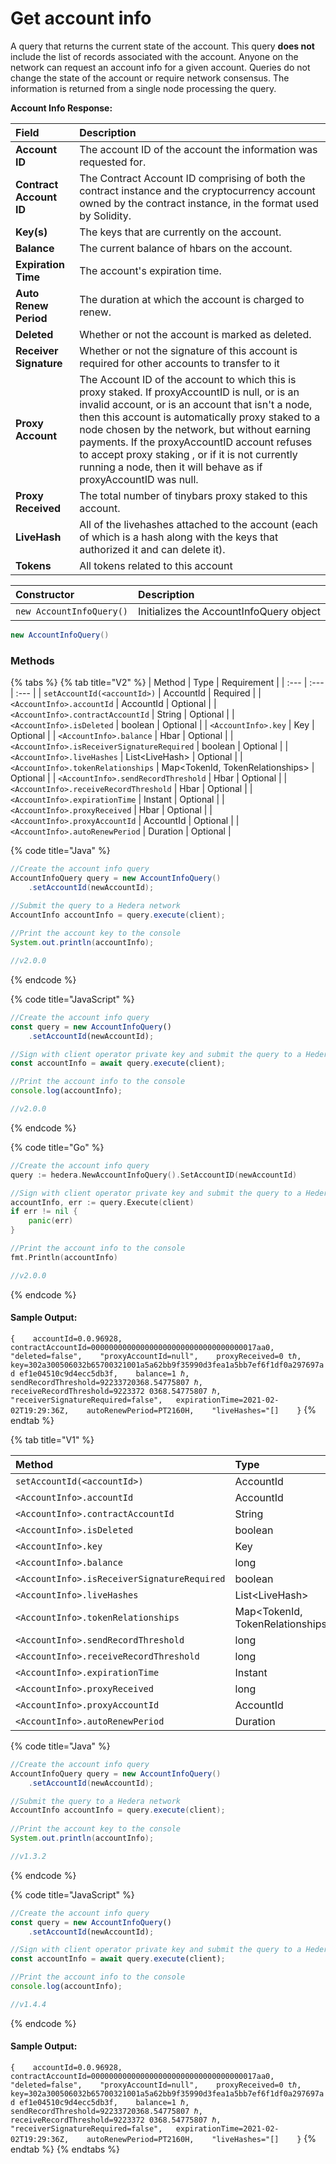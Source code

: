 # Get account info

A query that returns the current state of the account. This query **does not** include the list of records associated with the account. Anyone on the network can request an account info for a given account.  Queries do not change the state of the account or require network consensus. The information is returned from a single node processing the query.

**Account Info Response:**

| Field | Description |
| :--- | :--- |
| **Account ID** | The account ID of the account the information was requested for. |
| **Contract Account ID** | The Contract Account ID comprising of both the contract instance and the cryptocurrency account owned by the contract instance, in the format used by Solidity. |
| **Key\(s\)** | The keys that are currently on the account. |
| **Balance** | The current balance of hbars on the account. |
| **Expiration Time** | The account's expiration time. |
| **Auto Renew Period** | The duration at which the account is charged to renew. |
| **Deleted** | Whether or not the account is marked as deleted. |
| **Receiver Signature** | Whether or not the signature of this account is required for other accounts to transfer to it |
| **Proxy Account** | The Account ID of the account to which this is proxy staked. If proxyAccountID is null, or is an invalid account, or is an account that isn't a node, then this account is automatically proxy staked to a node chosen by the network, but without earning payments. If the proxyAccountID account refuses to accept proxy staking , or if it is not currently running a node, then it will behave as if proxyAccountID was null.  |
| **Proxy Received**  | The total number of tinybars proxy staked to this account.  |
| **LiveHash** | All of the livehashes attached to the account \(each of which is a hash along with the keys that authorized it and can delete it\).  |
| **Tokens** | All tokens related to this account |

| Constructor | Description |
| :--- | :--- |
| `new AccountInfoQuery()` | Initializes the AccountInfoQuery object |

```java
new AccountInfoQuery()
```

### Methods

{% tabs %}
{% tab title="V2" %}
| Method | Type | Requirement |
| :--- | :--- | :--- |
| `setAccountId(<accountId>)` | AccountId | Required |
| `<AccountInfo>.accountId` | AccountId | Optional |
| `<AccountInfo>.contractAccountId` | String | Optional |
| `<AccountInfo>.isDeleted` | boolean | Optional |
| `<AccountInfo>.key` | Key | Optional |
| `<AccountInfo>.balance` | Hbar | Optional |
| `<AccountInfo>.isReceiverSignatureRequired` | boolean | Optional |
| `<AccountInfo>.liveHashes` | List&lt;LiveHash&gt; | Optional |
| `<AccountInfo>.tokenRelationships` | Map&lt;TokenId, TokenRelationships&gt; | Optional |
| `<AccountInfo>.sendRecordThreshold` | Hbar | Optional |
| `<AccountInfo>.receiveRecordThreshold` | Hbar | Optional |
| `<AccountInfo>.expirationTime` | Instant | Optional |
| `<AccountInfo>.proxyReceived` | Hbar | Optional |
| `<AccountInfo>.proxyAccountId` | AccountId | Optional |
| `<AccountInfo>.autoRenewPeriod` | Duration | Optional |

{% code title="Java" %}
```java
//Create the account info query
AccountInfoQuery query = new AccountInfoQuery()
    .setAccountId(newAccountId);

//Submit the query to a Hedera network
AccountInfo accountInfo = query.execute(client);
    
//Print the account key to the console
System.out.println(accountInfo);

//v2.0.0
```
{% endcode %}

{% code title="JavaScript" %}
```javascript
//Create the account info query
const query = new AccountInfoQuery()
    .setAccountId(newAccountId);

//Sign with client operator private key and submit the query to a Hedera network
const accountInfo = await query.execute(client);

//Print the account info to the console
console.log(accountInfo);

//v2.0.0
```
{% endcode %}

{% code title="Go" %}
```go
//Create the account info query
query := hedera.NewAccountInfoQuery().SetAccountID(newAccountId)

//Sign with client operator private key and submit the query to a Hedera network
accountInfo, err := query.Execute(client)
if err != nil {
    panic(err)
}

//Print the account info to the console
fmt.Println(accountInfo)

//v2.0.0
```
{% endcode %}

#### Sample Output:

`{   
     accountId=0.0.96928,   
     contractAccountId=0000000000000000000000000000000000017aa0,   
     "deleted=false",   
     "proxyAccountId=null",   
     proxyReceived=0 tℏ,       
     key=302a300506032b65700321001a5a62bb9f35990d3fea1a5bb7ef6f1df0a297697ad ef1e04510c9d4ecc5db3f,   
     balance=1 ℏ,   
     sendRecordThreshold=92233720368.54775807 ℏ,  
     receiveRecordThreshold=9223372 0368.54775807 ℏ,   
     "receiverSignatureRequired=false",  
     expirationTime=2021-02-02T19:29:36Z,   
     autoRenewPeriod=PT2160H,   
     "liveHashes="[]   
}`
{% endtab %}

{% tab title="V1" %}


| Method | Type | Requirement |
| :--- | :--- | :--- |
| `setAccountId(<accountId>)` | AccountId | Required |
| `<AccountInfo>.accountId` | AccountId | Optional |
| `<AccountInfo>.contractAccountId` | String | Optional |
| `<AccountInfo>.isDeleted` | boolean | Optional |
| `<AccountInfo>.key` | Key | Optional |
| `<AccountInfo>.balance` | long | Optional |
| `<AccountInfo>.isReceiverSignatureRequired` | boolean | Optional |
| `<AccountInfo>.liveHashes` | List&lt;LiveHash&gt; | Optional |
| `<AccountInfo>.tokenRelationships` | Map&lt;TokenId, TokenRelationships&gt; | Optional |
| `<AccountInfo>.sendRecordThreshold` | long | Optional |
| `<AccountInfo>.receiveRecordThreshold` | long | Optional |
| `<AccountInfo>.expirationTime` | Instant | Optional |
| `<AccountInfo>.proxyReceived` | long | Optional |
| `<AccountInfo>.proxyAccountId` | AccountId | Optional |
| `<AccountInfo>.autoRenewPeriod` | Duration | Optional |

{% code title="Java" %}
```java
//Create the account info query
AccountInfoQuery query = new AccountInfoQuery()
    .setAccountId(newAccountId);

//Submit the query to a Hedera network
AccountInfo accountInfo = query.execute(client);
    
//Print the account key to the console
System.out.println(accountInfo);

//v1.3.2
```
{% endcode %}

{% code title="JavaScript" %}
```javascript
//Create the account info query
const query = new AccountInfoQuery()
    .setAccountId(newAccountId);

//Sign with client operator private key and submit the query to a Hedera network
const accountInfo = await query.execute(client);

//Print the account info to the console
console.log(accountInfo);

//v1.4.4
```
{% endcode %}

#### Sample Output:

`{   
     accountId=0.0.96928,   
     contractAccountId=0000000000000000000000000000000000017aa0,   
     "deleted=false",   
     "proxyAccountId=null",   
     proxyReceived=0 tℏ,       
     key=302a300506032b65700321001a5a62bb9f35990d3fea1a5bb7ef6f1df0a297697ad ef1e04510c9d4ecc5db3f,   
     balance=1 ℏ,   
     sendRecordThreshold=92233720368.54775807 ℏ,  
     receiveRecordThreshold=9223372 0368.54775807 ℏ,   
     "receiverSignatureRequired=false",  
     expirationTime=2021-02-02T19:29:36Z,   
     autoRenewPeriod=PT2160H,   
     "liveHashes="[]   
}`
{% endtab %}
{% endtabs %}

